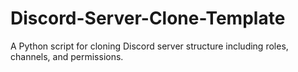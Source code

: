 # Discord-Server-Clone-Template
A Python script for cloning Discord server structure including roles, channels, and permissions.
